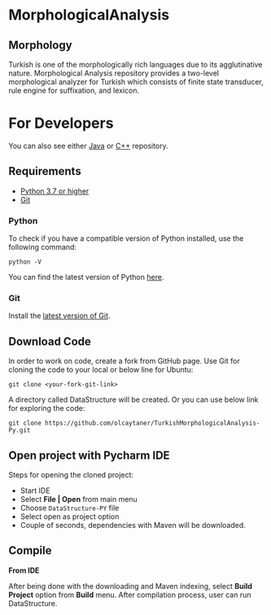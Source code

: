 # MorphologicalAnalysis

## Morphology
Turkish is one of the morphologically rich languages due to its agglutinative nature. Morphological Analysis repository provides a two-level morphological analyzer for Turkish which consists of finite state transducer, rule engine for suffixation, and lexicon.

For Developers
============
You can also see either [Java](https://github.com/olcaytaner/TurkishMorphologicalAnalysis) 
or [C++](https://github.com/olcaytaner/TurkishMorphologicalAnalysis-CPP) repository.
## Requirements

* [Python 3.7 or higher](#python)
* [Git](#git)

### Python 

To check if you have a compatible version of Python installed, use the following command:

    python -V
    
You can find the latest version of Python [here](https://www.python.org/downloads/).

### Git

Install the [latest version of Git](https://git-scm.com/book/en/v2/Getting-Started-Installing-Git).

## Download Code

In order to work on code, create a fork from GitHub page. 
Use Git for cloning the code to your local or below line for Ubuntu:

	git clone <your-fork-git-link>

A directory called DataStructure will be created. Or you can use below link for exploring the code:

	git clone https://github.com/olcaytaner/TurkishMorphologicalAnalysis-Py.git

## Open project with Pycharm IDE

Steps for opening the cloned project:

* Start IDE
* Select **File | Open** from main menu
* Choose `DataStructure-PY` file
* Select open as project option
* Couple of seconds, dependencies with Maven will be downloaded. 


## Compile

**From IDE**

After being done with the downloading and Maven indexing, select **Build Project** option from **Build** menu. After compilation process, user can run DataStructure.
